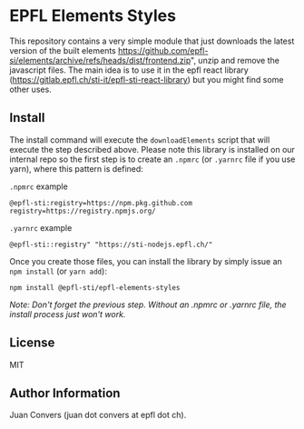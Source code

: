 EPFL Elements Styles
====================

This repository contains a very simple module that just downloads the latest version of the built elements https://github.com/epfl-si/elements/archive/refs/heads/dist/frontend.zip", unzip and remove the javascript files. The main idea is to use it in the epfl react library (https://gitlab.epfl.ch/sti-it/epfl-sti-react-library) but you might find some other uses.


Install
--------

The install command will execute the `downloadElements` script that will execute the step described above. Please note this library is installed on our internal repo so the first step is to create an `.npmrc` (or `.yarnrc` file if you use yarn), where this pattern is defined: 


`.npmrc` example
```
@epfl-sti:registry=https://npm.pkg.github.com
registry=https://registry.npmjs.org/
```

`.yarnrc` example
```
@epfl-sti::registry" "https://sti-nodejs.epfl.ch/"
```

Once you create those files, you can install the library by simply issue an `npm install` (or `yarn add`):


```
npm install @epfl-sti/epfl-elements-styles
```

<i>Note: Don't forget the previous step. Without an .npmrc or .yarnrc file, the install process just won't work.</i>

License
-------

MIT

Author Information
------------------

Juan Convers (juan dot convers at epfl dot ch).

